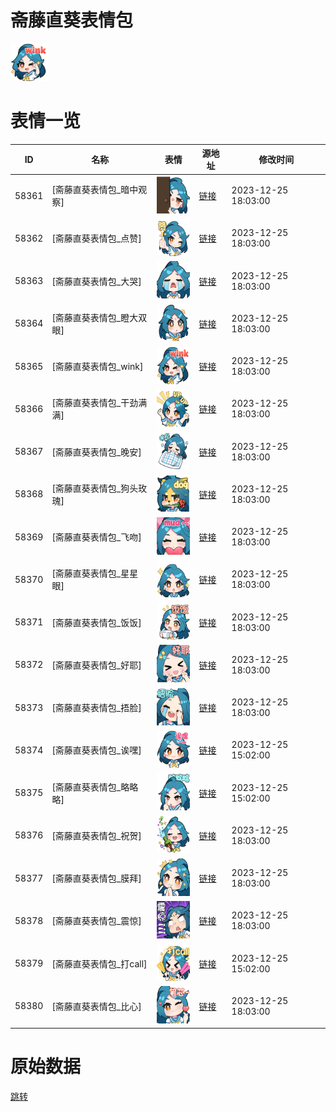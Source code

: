 # 斋藤直葵表情包

<img src="./cover.png" height="60" alt="cover" />

# 表情一览

|ID|名称|表情|源地址|修改时间|
|----|----|----|----|----|
|58361|[斋藤直葵表情包_暗中观察]|<img src="./pic/058361_%5B斋藤直葵表情包_暗中观察%5D.png" height="60" alt="暗中观察"/>|[链接](https://i0.hdslb.com/bfs/garb/12fd66b3a86bd670f08f6bc8322886bc553a88cf.png)|2023-12-25 18:03:00|
|58362|[斋藤直葵表情包_点赞]|<img src="./pic/058362_%5B斋藤直葵表情包_点赞%5D.png" height="60" alt="点赞"/>|[链接](https://i0.hdslb.com/bfs/garb/d1511f077e7e484a20e9706e3fa913ffcc4ca027.png)|2023-12-25 18:03:00|
|58363|[斋藤直葵表情包_大哭]|<img src="./pic/058363_%5B斋藤直葵表情包_大哭%5D.png" height="60" alt="大哭"/>|[链接](https://i0.hdslb.com/bfs/garb/b9f30ad124f39723a60f19ba9f1c807faa026bd4.png)|2023-12-25 18:03:00|
|58364|[斋藤直葵表情包_瞪大双眼]|<img src="./pic/058364_%5B斋藤直葵表情包_瞪大双眼%5D.png" height="60" alt="瞪大双眼"/>|[链接](https://i0.hdslb.com/bfs/garb/d9b920fc53f0ee25948272751fceae46b4327dff.png)|2023-12-25 18:03:00|
|58365|[斋藤直葵表情包_wink]|<img src="./pic/058365_%5B斋藤直葵表情包_wink%5D.png" height="60" alt="wink"/>|[链接](https://i0.hdslb.com/bfs/garb/daebd68dda91175bd2ec122e5c5cd4d0f34e1e65.png)|2023-12-25 18:03:00|
|58366|[斋藤直葵表情包_干劲满满]|<img src="./pic/058366_%5B斋藤直葵表情包_干劲满满%5D.png" height="60" alt="干劲满满"/>|[链接](https://i0.hdslb.com/bfs/garb/6012c60d86439d3bb1cf6f2f222b260185703f71.png)|2023-12-25 18:03:00|
|58367|[斋藤直葵表情包_晚安]|<img src="./pic/058367_%5B斋藤直葵表情包_晚安%5D.png" height="60" alt="晚安"/>|[链接](https://i0.hdslb.com/bfs/garb/7cfbff6871cc1994767491160ff8177bc6f8d57d.png)|2023-12-25 18:03:00|
|58368|[斋藤直葵表情包_狗头玫瑰]|<img src="./pic/058368_%5B斋藤直葵表情包_狗头玫瑰%5D.png" height="60" alt="狗头玫瑰"/>|[链接](https://i0.hdslb.com/bfs/garb/e9df27e6bb27f3caae724f7d0ff8ed54d4895165.png)|2023-12-25 18:03:00|
|58369|[斋藤直葵表情包_飞吻]|<img src="./pic/058369_%5B斋藤直葵表情包_飞吻%5D.png" height="60" alt="飞吻"/>|[链接](https://i0.hdslb.com/bfs/garb/0a24b3abf49bae074309c580592ab56e923d4edd.png)|2023-12-25 18:03:00|
|58370|[斋藤直葵表情包_星星眼]|<img src="./pic/058370_%5B斋藤直葵表情包_星星眼%5D.png" height="60" alt="星星眼"/>|[链接](https://i0.hdslb.com/bfs/garb/3bf791d9cce11dfaf2aa38492ff7930b2ddcf408.png)|2023-12-25 18:03:00|
|58371|[斋藤直葵表情包_饭饭]|<img src="./pic/058371_%5B斋藤直葵表情包_饭饭%5D.png" height="60" alt="饭饭"/>|[链接](https://i0.hdslb.com/bfs/garb/6b90055747d2e6202b9d8ff58a0f19ff1896a522.png)|2023-12-25 18:03:00|
|58372|[斋藤直葵表情包_好耶]|<img src="./pic/058372_%5B斋藤直葵表情包_好耶%5D.png" height="60" alt="好耶"/>|[链接](https://i0.hdslb.com/bfs/garb/331ec574d2a47d61b078218cffcbf3b962adf414.png)|2023-12-25 18:03:00|
|58373|[斋藤直葵表情包_捂脸]|<img src="./pic/058373_%5B斋藤直葵表情包_捂脸%5D.png" height="60" alt="捂脸"/>|[链接](https://i0.hdslb.com/bfs/garb/3ed32bdacccaf0df0db8483163988271e2f61e6d.png)|2023-12-25 18:03:00|
|58374|[斋藤直葵表情包_诶嘿]|<img src="./pic/058374_%5B斋藤直葵表情包_诶嘿%5D.png" height="60" alt="诶嘿"/>|[链接](https://i0.hdslb.com/bfs/garb/96d011438c4066895a68f9911a8417a17b4794b5.png)|2023-12-25 15:02:00|
|58375|[斋藤直葵表情包_略略略]|<img src="./pic/058375_%5B斋藤直葵表情包_略略略%5D.png" height="60" alt="略略略"/>|[链接](https://i0.hdslb.com/bfs/garb/82e7e016aece8d2d12b54f816598bd9defbcd111.png)|2023-12-25 15:02:00|
|58376|[斋藤直葵表情包_祝贺]|<img src="./pic/058376_%5B斋藤直葵表情包_祝贺%5D.png" height="60" alt="祝贺"/>|[链接](https://i0.hdslb.com/bfs/garb/31b6207916e3c176d4f802cbacf1df857fd22682.png)|2023-12-25 18:03:00|
|58377|[斋藤直葵表情包_膜拜]|<img src="./pic/058377_%5B斋藤直葵表情包_膜拜%5D.png" height="60" alt="膜拜"/>|[链接](https://i0.hdslb.com/bfs/garb/e716f3eabaf239e6fa5fcb3fa0c276535751c930.png)|2023-12-25 18:03:00|
|58378|[斋藤直葵表情包_震惊]|<img src="./pic/058378_%5B斋藤直葵表情包_震惊%5D.png" height="60" alt="震惊"/>|[链接](https://i0.hdslb.com/bfs/garb/ca4f13a7595fe52acfbf10507661abe8bd8d25f7.png)|2023-12-25 18:03:00|
|58379|[斋藤直葵表情包_打call]|<img src="./pic/058379_%5B斋藤直葵表情包_打call%5D.png" height="60" alt="打call"/>|[链接](https://i0.hdslb.com/bfs/garb/7981facfb3f74643ff824a5ff9f348a30e2e1c0f.png)|2023-12-25 15:02:00|
|58380|[斋藤直葵表情包_比心]|<img src="./pic/058380_%5B斋藤直葵表情包_比心%5D.png" height="60" alt="比心"/>|[链接](https://i0.hdslb.com/bfs/garb/31f532238d19be439a68520a605dcbd753f5beb5.png)|2023-12-25 18:03:00|

# 原始数据

[跳转](./raw.json)

